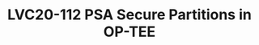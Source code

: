 ---
categories:
- lvc20
description: Platform Security Architecture Firmware Framework for Arm v8-A [1] describes
  a software architecture and interfaces that standardize isolation and communication
  between the various software images.<br /> Depending on the framework configuration,
  OP-TEE can be deployed either as a Secure-EL1 Secure Partition managed by a Secure
  Partition Manager (SPM) executing at secure EL2, or can serve as an SPM for S-EL0
  Secure Partitions.<br /> In this session we'll focus on the potential use cases
  for S-EL0 partitions, such as a basic set of PSA services (Crypto, Storage and Attestation),
  Standalone MM or an existing set of TAs, managed by OP-TEE as the partition manager
  core.<br /> We'll cover the design considerations and implementation choices made
  for an initial prototype, some of the challenges encountered and the status of the
  work in progress to support multiple types of partitions within a single standard
  framework in OP-TEE.<br /> <br /> [1] https://developer.arm.com/docs/den0077/a<br
  /> <br />
image: /assets/images/featured-images/lvc20/LVC20-112.png
session_id: LVC20-112
session_room: Track 1 - IoT/Edge/Embedded
session_slot:
  end_time: 2020-09-22 13:50
  start_time: 2020-09-22 13:25
session_speakers:
- speaker_bio: Miklos is a software engineer at Arm focusing on security.&lt;br /&gt;
    He has been working with embedded software for over 10 years in environments ranging
    from telecom core network nodes to server blades and IoT devices.&lt;br /&gt;
    He is a maintainer of Trusted Firmware M open source project and has lately been
    involved in A-profile software architecture.
  speaker_company: Arm
  speaker_image: http://avatars.sched.co/4/d5/6323146/avatar.jpg.320x320px.jpg?274
  speaker_name: Miklos Balint
  speaker_position: Principal Software Engineer at Arm
  speaker_role: speaker
session_track: Security
tag: session
tags: Security
title: LVC20-112 PSA Secure Partitions in OP-TEE
---